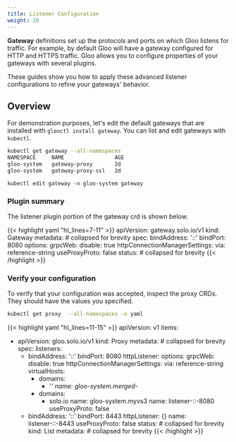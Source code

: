 ```yaml
---
title: Listener Configuration
weight: 20
---
```


**Gateway** definitions set up the protocols and ports on which Gloo listens for traffic.  For example, by default Gloo will have a gateway configured for HTTP and HTTPS traffic. Gloo allows you to configure properties of your gateways with several plugins.


These guides show you how to apply these advanced listener configurations to refine your gateways' behavior.

## Overview

For demonstration purposes, let's edit the default gateways that are installed with `glooctl install gateway`.
You can list and edit gateways with `kubectl`.

```bash
kubectl get gateway --all-namespaces
NAMESPACE     NAME                AGE
gloo-system   gateway-proxy       2d
gloo-system   gateway-proxy-ssl   2d
```

`kubectl edit gateway -n gloo-system gateway`

### Plugin summary

The listener plugin portion of the gateway crd is shown below.

{{< highlight yaml "hl_lines=7-11" >}}
apiVersion: gateway.solo.io/v1
kind: Gateway
metadata: # collapsed for brevity
spec:
  bindAddress: '::'
  bindPort: 8080
  options:
    grpcWeb:
      disable: true
    httpConnectionManagerSettings:
      via: reference-string
  useProxyProto: false
status: # collapsed for brevity
{{< /highlight >}}


### Verify your configuration

To verify that your configuration was accepted, inspect the proxy CRDs. They should have the values you specified. 

```bash
kubectl get proxy  --all-namespaces -o yaml
```

{{< highlight yaml "hl_lines=11-15" >}}
apiVersion: v1
items:
- apiVersion: gloo.solo.io/v1
  kind: Proxy
  metadata: # collapsed for brevity
  spec:
    listeners:
    - bindAddress: '::'
      bindPort: 8080
      httpListener:
        options:
          grpcWeb:
            disable: true
          httpConnectionManagerSettings:
            via: reference-string
        virtualHosts:
        - domains:
          - '*'
          name: gloo-system.merged-*
        - domains:
          - solo.io
          name: gloo-system.myvs3
      name: listener-::-8080
      useProxyProto: false
    - bindAddress: '::'
      bindPort: 8443
      httpListener: {}
      name: listener-::-8443
      useProxyProto: false
  status: # collapsed for brevity
kind: List
metadata: # collapsed for brevity
{{< /highlight >}}
